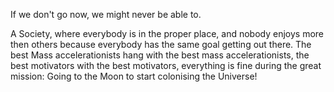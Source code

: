 If we don't go now, we might never be able to.

A Society, where everybody is in the proper place, and nobody enjoys more then others because everybody has the same goal
getting out there. The best Mass accelerationists hang with the best mass accelerationists, the best motivators
with the best motivators, everything is fine during the great mission: Going to the Moon to start colonising the Universe!

